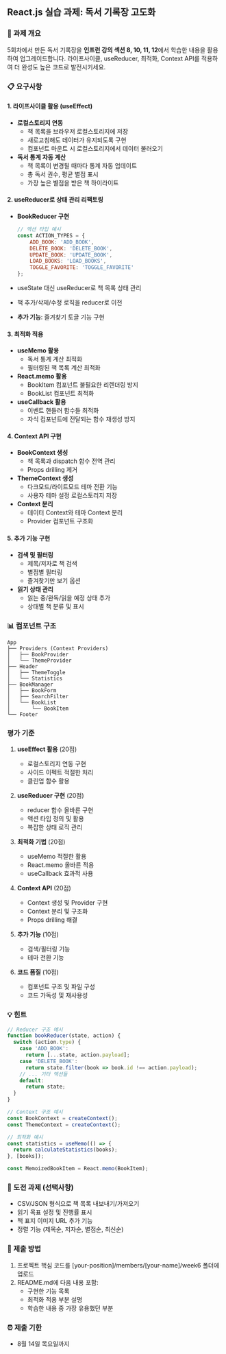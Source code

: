 ## React.js 실습 과제: 독서 기록장 고도화

### 📌 과제 개요

5회차에서 만든 독서 기록장을 **인프런 강의 섹션 8, 10, 11, 12**에서 학습한 내용을 활용하여 업그레이드합니다. 라이프사이클, useReducer, 최적화, Context API를 적용하여 더 완성도 높은 코드로 발전시키세요.

### 📋 요구사항

#### 1. 라이프사이클 활용 (useEffect)

- **로컬스토리지 연동**
    - 책 목록을 브라우저 로컬스토리지에 저장
    - 새로고침해도 데이터가 유지되도록 구현
    - 컴포넌트 마운트 시 로컬스토리지에서 데이터 불러오기
- **독서 통계 자동 계산**
    - 책 목록이 변경될 때마다 통계 자동 업데이트
    - 총 독서 권수, 평균 별점 표시
    - 가장 높은 별점을 받은 책 하이라이트

#### 2. useReducer로 상태 관리 리팩토링

- **BookReducer 구현**
    
    ```javascript
    // 액션 타입 예시
    const ACTION_TYPES = {  
        ADD_BOOK: 'ADD_BOOK',
        DELETE_BOOK: 'DELETE_BOOK',
        UPDATE_BOOK: 'UPDATE_BOOK',
        LOAD_BOOKS: 'LOAD_BOOKS',
        TOGGLE_FAVORITE: 'TOGGLE_FAVORITE'
    };
    ```
    
- useState 대신 useReducer로 책 목록 상태 관리
- 책 추가/삭제/수정 로직을 reducer로 이전
- **추가 기능**: 즐겨찾기 토글 기능 구현

#### 3. 최적화 적용

- **useMemo 활용**
    - 독서 통계 계산 최적화
    - 필터링된 책 목록 계산 최적화
- **React.memo 활용**
    - BookItem 컴포넌트 불필요한 리렌더링 방지
    - BookList 컴포넌트 최적화
- **useCallback 활용**
    - 이벤트 핸들러 함수들 최적화
    - 자식 컴포넌트에 전달되는 함수 재생성 방지

#### 4. Context API 구현

- **BookContext 생성**
    - 책 목록과 dispatch 함수 전역 관리
    - Props drilling 제거
- **ThemeContext 생성**
    - 다크모드/라이트모드 테마 전환 기능
    - 사용자 테마 설정 로컬스토리지 저장
- **Context 분리**
    - 데이터 Context와 테마 Context 분리
    - Provider 컴포넌트 구조화

#### 5. 추가 기능 구현

- **검색 및 필터링**
    - 제목/저자로 책 검색
    - 별점별 필터링
    - 즐겨찾기만 보기 옵션
- **읽기 상태 관리**
    - 읽는 중/완독/읽을 예정 상태 추가
    - 상태별 책 분류 및 표시

### 📊 컴포넌트 구조

```
App
├── Providers (Context Providers)
│   ├── BookProvider
│   └── ThemeProvider
├── Header
│   ├── ThemeToggle
│   └── Statistics
├── BookManager
│   ├── BookForm
│   ├── SearchFilter
│   └── BookList
│       └── BookItem
└── Footer
```

### 평가 기준

1. **useEffect 활용** (20점)
    
    - 로컬스토리지 연동 구현
    - 사이드 이펙트 적절한 처리
    - 클린업 함수 활용
2. **useReducer 구현** (20점)
    
    - reducer 함수 올바른 구현
    - 액션 타입 정의 및 활용
    - 복잡한 상태 로직 관리
3. **최적화 기법** (20점)
    
    - useMemo 적절한 활용
    - React.memo 올바른 적용
    - useCallback 효과적 사용
4. **Context API** (20점)
    
    - Context 생성 및 Provider 구현
    - Context 분리 및 구조화
    - Props drilling 해결
5. **추가 기능** (10점)
    
    - 검색/필터링 기능
    - 테마 전환 기능
6. **코드 품질** (10점)
    
    - 컴포넌트 구조 및 파일 구성
    - 코드 가독성 및 재사용성

### 💡 힌트

```javascript
// Reducer 구조 예시
function bookReducer(state, action) {
  switch (action.type) {
    case 'ADD_BOOK':
      return [...state, action.payload];
    case 'DELETE_BOOK':
      return state.filter(book => book.id !== action.payload);
    // ... 기타 액션들
    default:
      return state;
  }
}

// Context 구조 예시
const BookContext = createContext();
const ThemeContext = createContext();

// 최적화 예시
const statistics = useMemo(() => {
  return calculateStatistics(books);
}, [books]);

const MemoizedBookItem = React.memo(BookItem);
```

### 🎯 도전 과제 (선택사항)

- CSV/JSON 형식으로 책 목록 내보내기/가져오기
- 읽기 목표 설정 및 진행률 표시
- 책 표지 이미지 URL 추가 기능
- 정렬 기능 (제목순, 저자순, 별점순, 최신순)

### 📁 제출 방법

1. 프로젝트 핵심 코드를 [your-position]/members/[your-name]/week6 폴더에 업로드
2. README.md에 다음 내용 포함:
    - 구현한 기능 목록
    - 최적화 적용 부분 설명
    - 학습한 내용 중 가장 유용했던 부분

### ⏰ 제출 기한

- 8월 14일 목요일까지
